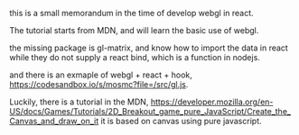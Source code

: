 this is a small memorandum in the time of develop webgl in react.

The tutorial starts from MDN, and will learn the basic use of webgl.

the missing package is gl-matrix, and know how to import the data in react while they do not supply a react bind, which is a function in nodejs.

and there is an exmaple of webgl + react + hook, https://codesandbox.io/s/mosmc?file=/src/gl.js.

Luckily, there is a tutorial in the MDN, https://developer.mozilla.org/en-US/docs/Games/Tutorials/2D_Breakout_game_pure_JavaScript/Create_the_Canvas_and_draw_on_it it is based on canvas using pure javascript.